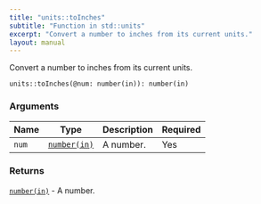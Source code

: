 ```yaml
---
title: "units::toInches"
subtitle: "Function in std::units"
excerpt: "Convert a number to inches from its current units."
layout: manual
---
```


Convert a number to inches from its current units.

```kcl
units::toInches(@num: number(in)): number(in)
```



### Arguments

| Name | Type | Description | Required |
|----------|------|-------------|----------|
| `num` | [`number(in)`](/docs/kcl-std/types/std-types-number) | A number. | Yes |

### Returns

[`number(in)`](/docs/kcl-std/types/std-types-number) - A number.



